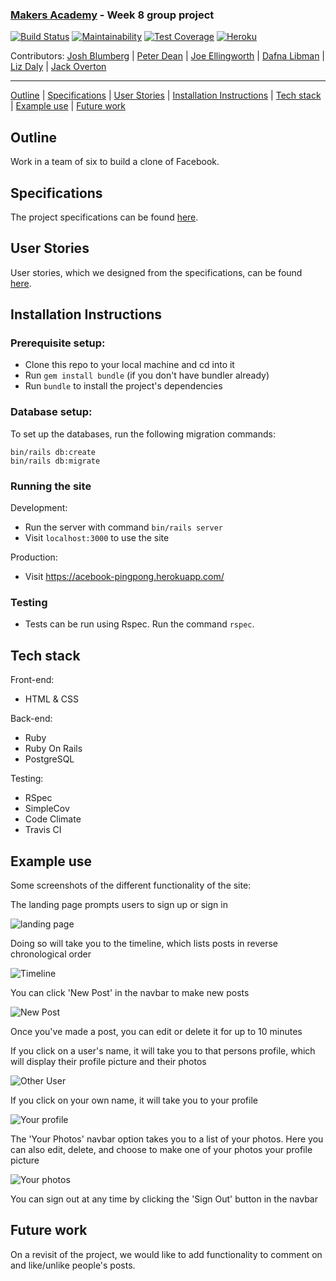 ### [Makers Academy](http://www.makersacademy.com) - Week 8 group project

[![Build Status](https://travis-ci.com/Peter2-71828/aceBook-PingPong.svg?branch=master)](https://travis-ci.com/Peter2-71828/aceBook-PingPong)
[![Maintainability](https://api.codeclimate.com/v1/badges/4f0cfbe1fc185ef34e2c/maintainability)](https://codeclimate.com/github/Peter2-71828/aceBook-PingPong/maintainability)
[![Test Coverage](https://api.codeclimate.com/v1/badges/4f0cfbe1fc185ef34e2c/test_coverage)](https://codeclimate.com/github/Peter2-71828/aceBook-PingPong/test_coverage)
[![Heroku](https://pyheroku-badge.herokuapp.com/?app=acebook-pingpong&style=flat)](https://acebook-pingpong.herokuapp.com/)


Contributors: [Josh Blumberg](https://github.com/jlblumberg) | [Peter Dean](https://github.com/Peter2-71828) | [Joe Ellingworth](https://github.com/blu3skies) | [Dafna Libman](https://github.com/Dlibmanw) | [Liz Daly](https://github.com/lookupdaily) | [Jack Overton](https://github.com/Ovy95)
__________________________________________________________________________________________________________________

[Outline](#Outline) | [Specifications](#Specifications) | [User Stories](#User_Stories) | [Installation Instructions](#Installation_Instructions) | [Tech stack](#Tech_stack) | [Example use](#Example_use) | [Future work](#Future_work)

## <a name="Outline">Outline</a>

Work in a team of six to build a clone of Facebook.

## <a name="Specifications">Specifications</a>

The project specifications can be found [here](https://github.com/makersacademy/course/tree/master/engineering_projects/rails).

## <a name="User_Stories">User Stories</a>

User stories, which we designed from the specifications, can be found [here](https://docs.google.com/document/d/1GQxL08X9OiaRQS4eP1DW8j18zAJITgOzZBSF9FzqYNU/edit?usp=sharing).

## <a name="Installation_Instructions">Installation Instructions</a>

### Prerequisite setup:
- Clone this repo to your local machine and cd into it
- Run `gem install bundle` (if you don't have bundler already)
- Run `bundle` to install the project's dependencies

### Database setup:

To set up the databases, run the following migration commands:

```
bin/rails db:create
bin/rails db:migrate
```

### Running the site

Development:
- Run the server with command `bin/rails server`
- Visit `localhost:3000` to use the site

Production:
- Visit https://acebook-pingpong.herokuapp.com/

### Testing
- Tests can be run using Rspec. Run the command `rspec`.

## <a name="Tech_stack">Tech stack</a>

Front-end:
- HTML & CSS

Back-end:
- Ruby
- Ruby On Rails
- PostgreSQL

Testing:
- RSpec
- SimpleCov
- Code Climate
- Travis CI

## <a name="Example_use">Example use</a>

Some screenshots of the different functionality of the site:

The landing page prompts users to sign up or sign in

![landing page](https://i.imgur.com/FBKhPts.png)

Doing so will take you to the timeline, which lists posts in reverse chronological order

![Timeline](https://i.imgur.com/EOt0FoK.png)

You can click 'New Post' in the navbar to make new posts

![New Post](https://i.imgur.com/1XqR5dk.png)

Once you've made a post, you can edit or delete it for up to 10 minutes

If you click on a user's name, it will take you to that persons profile, which will display their profile picture and their photos

![Other User](https://i.imgur.com/gF5mccu.png)

If you click on your own name, it will take you to your profile

![Your profile](https://i.imgur.com/aoMI4WQ.png)

The 'Your Photos' navbar option takes you to a list of your photos. Here you can also edit, delete, and choose to make one of your photos your profile picture

![Your photos](https://i.imgur.com/4jikYsu.png)

You can sign out at any time by clicking the 'Sign Out' button in the navbar

## <a name="Future_work">Future work</a>

On a revisit of the project, we would like to add functionality to comment on and like/unlike people's posts.
